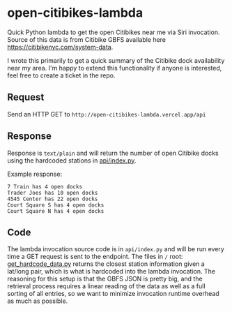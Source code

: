# open-citibikes-lambda
Quick Python lambda to get the open Citibikes near me via Siri invocation. Source of this data is from Citibike GBFS available here https://citibikenyc.com/system-data. 

I wrote this primarily to get a quick summary of the Citibike dock availability near my area. I'm happy to extend this functionality if anyone is interested, feel free to create a ticket in the repo.

## Request
Send an HTTP GET to `http://open-citibikes-lambda.vercel.app/api`

## Response
Response is `text/plain` and will return the number of open Citibike docks using the hardcoded stations in [api/index.py](https://github.com/andrewwong97/open-citibikes-lambda/blob/main/api/index.py).

Example response:
```
7 Train has 4 open docks
Trader Joes has 10 open docks
4545 Center has 22 open docks
Court Square S has 4 open docks
Court Square N has 4 open docks
```

## Code
The lambda invocation source code is in `api/index.py` and will be run every time a GET request is sent to the endpoint. The  files in `/` root: [get_hardcode_data.py](https://github.com/andrewwong97/open-citibikes-lambda/blob/main/get_hardcode_data.py) returns the closest station information given a lat/long pair, which is what is hardcoded into the lambda invocation. The reasoning for this setup is that the GBFS JSON is pretty big, and the retrieval process requires a linear reading of the data as well as a full sorting of all entries, so we want to minimize invocation runtime overhead as much as possible.
